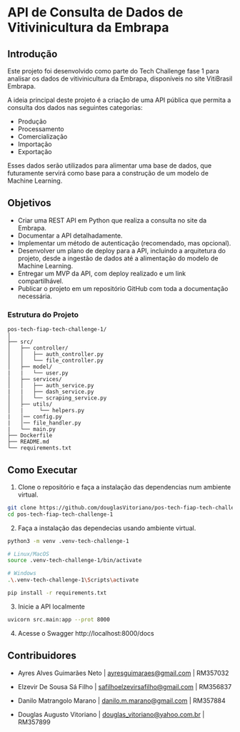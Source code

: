 # API de Consulta de Dados de Vitivinicultura da Embrapa

## Introdução
Este projeto foi desenvolvido como parte do Tech Challenge fase 1 para analisar os dados de vitivinicultura da Embrapa, disponíveis no site VitiBrasil Embrapa.

A ideia principal deste projeto é a criação de uma API pública que permita a consulta dos dados nas seguintes categorias:

- Produção
- Processamento
- Comercialização
- Importação
- Exportação

Esses dados serão utilizados para alimentar uma base de dados, que futuramente servirá como base para a construção de um modelo de Machine Learning.

## Objetivos

- Criar uma REST API em Python que realiza a consulta no site da Embrapa.
- Documentar a API detalhadamente.
- Implementar um método de autenticação (recomendado, mas opcional).
- Desenvolver um plano de deploy para a API, incluindo a arquitetura do projeto, desde a ingestão de dados até a alimentação do modelo de Machine Learning.
- Entregar um MVP da API, com deploy realizado e um link compartilhável.
- Publicar o projeto em um repositório GitHub com toda a documentação necessária.

### Estrutura do Projeto
```
pos-tech-fiap-tech-challenge-1/
│
├── src/
│   ├── controller/
│   │   ├── auth_controller.py
│   │   └── file_controller.py 
│   ├── model/
|   |   └── user.py 
│   ├── services/
│   │   ├── auth_service.py
|   |   ├── dash_service.py
│   │   └── scraping_service.py 
│   ├── utils/
│   |     └── helpers.py
|   │── config.py
|   │── file_handler.py
|   └── main.py
├── Dockerfile
├── README.md
└── requirements.txt
```
## Como Executar

1. Clone o repositório e faça a instalação das dependencias num ambiente virtual.

```bash
git clone https://github.com/douglasVitoriano/pos-tech-fiap-tech-challenge-1.git
cd pos-tech-fiap-tech-challenge-1
```

2. Faça a instalação das dependecias usando ambiente virtual.
```bash
python3 -m venv .venv-tech-challenge-1

# Linux/MacOS
source .venv-tech-challenge-1/bin/activate

# Windows
.\.venv-tech-challenge-1\Scripts\activate

pip install -r requirements.txt
```

3. Inicie a API localmente
```bash
uvicorn src.main:app --prot 8000
```

4. Acesse o Swagger
http://localhost:8000/docs

## Contribuidores

- Ayres Alves Guimarães Neto | ayresguimaraes@gmail.com | RM357032

- Elzevir De Sousa Sá Filho | safilhoelzevirsafilho@gmail.com | RM356837

- Danilo Matrangolo Marano | danilo.m.marano@gmail.com | RM357884

- Douglas Augusto Vitoriano | douglas_vitoriano@yahoo.com.br | RM357899



